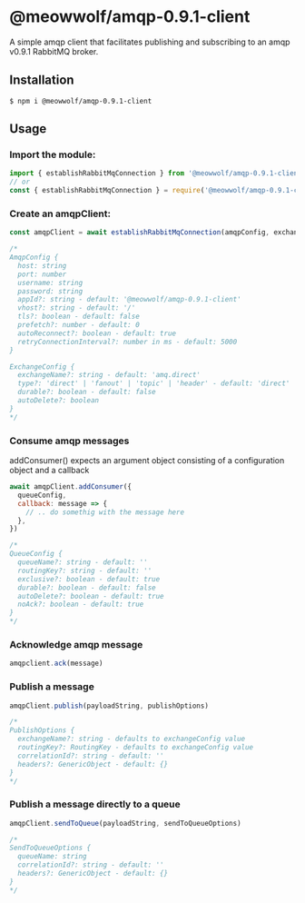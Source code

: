 # @meowwolf/amqp-0.9.1-client

A simple amqp client that facilitates publishing and subscribing to an amqp v0.9.1 RabbitMQ broker.

## Installation

```shell
$ npm i @meowwolf/amqp-0.9.1-client
```

## Usage

### Import the module:

```javascript
import { establishRabbitMqConnection } from '@meowwolf/amqp-0.9.1-client'
// or
const { establishRabbitMqConnection } = require('@meowwolf/amqp-0.9.1-client')
```

### Create an amqpClient:

```javascript
const amqpClient = await establishRabbitMqConnection(amqpConfig, exchangeConfig)

/*
AmqpConfig {
  host: string
  port: number
  username: string
  password: string
  appId?: string - default: '@meowwolf/amqp-0.9.1-client'
  vhost?: string - default: '/'
  tls?: boolean - default: false
  prefetch?: number - default: 0
  autoReconnect?: boolean - default: true
  retryConnectionInterval?: number in ms - default: 5000
}

ExchangeConfig {
  exchangeName?: string - default: 'amq.direct'
  type?: 'direct' | 'fanout' | 'topic' | 'header' - default: 'direct'
  durable?: boolean - default: false
  autoDelete?: boolean
}
*/
```

### Consume amqp messages

addConsumer() expects an argument object consisting of a configuration object and a callback

```javascript
await amqpClient.addConsumer({
  queueConfig,
  callback: message => {
    // .. do somethig with the message here
  },
})

/*
QueueConfig {
  queueName?: string - default: ''
  routingKey?: string - default: ''
  exclusive?: boolean - default: true
  durable?: boolean - default: false
  autoDelete?: boolean - default: true
  noAck?: boolean - default: true
}
*/
```

### Acknowledge amqp message

```javascript
amqpclient.ack(message)
```

### Publish a message

```javascript
amqpClient.publish(payloadString, publishOptions)

/*
PublishOptions {
  exchangeName?: string - defaults to exchangeConfig value
  routingKey?: RoutingKey - defaults to exchangeConfig value
  correlationId?: string - default: ''
  headers?: GenericObject - default: {}
}
*/
```

### Publish a message directly to a queue

```javascript
amqpClient.sendToQueue(payloadString, sendToQueueOptions)

/*
SendToQueueOptions {
  queueName: string
  correlationId?: string - default: ''
  headers?: GenericObject - default: {}
}
*/
```
